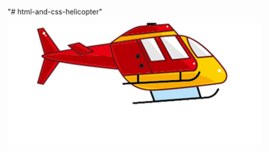 "# html-and-css-helicopter" 

<!DOCTYPE html>
<html>
<head>
	<title>Helicopter</title>
	<link rel="stylesheet" type="text/css" href="style.css">
</head>
<body>
	<div class="cloud">
	</div>
	<div class="fan"></div>
	<div class="stand"></div>
	<img src="cartoon-helicopter-png-1-without-fan.png">
	
</body>
</html>
